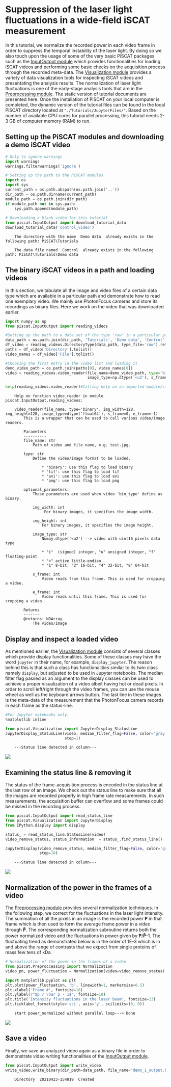 # Suppression of the laser light fluctuations in a wide-field iSCAT measurement 
In this tutorial, we normalize the recorded power in each video frame in order to suppress the temporal instability of the laser light. By doing so we also touch upon the usage of some of the very basic PiSCAT packages such as the  [InputOutput module](https://piscat.readthedocs.io/en/latest/code_reference.html#piscat-inputoutput) which provides functionalities for loading iSCAT videos and performing some basic checks on the acquisition process through the recorded meta-data. The [Visualization module](https://piscat.readthedocs.io/en/latest/code_reference.html#piscat-visualization) provides a variety of data visualization tools for inspecting iSCAT videos and presentating the analysis results. The normalization of laser light fluctuations is one of the early-stage analysis tools that are in the [Preprocessing module](https://piscat.readthedocs.io/en/latest/code_reference.html#piscat-preproccessing).
The static version of tutorial documents are presented here. Once the installation of PiSCAT on your local computer is completed, the dynamic version of the tutorial files can be found in the local PiSCAT directory located at `"./Tutorials/JupyterFiles/"`. Based on the number of available CPU cores for parallel processing, this tutorial needs 2-3 GB of computer memory (RAM) to run.

## Setting up the PiSCAT modules and downloading a demo iSCAT video


```python
# Only to ignore warnings 
import warnings
warnings.filterwarnings('ignore')

# Setting up the path to the PiSCAT modules
import os
import sys
current_path = os.path.abspath(os.path.join('..'))
dir_path = os.path.dirname(current_path)
module_path = os.path.join(dir_path)
if module_path not in sys.path:
    sys.path.append(module_path)
    
# Downloading a blank video for this tutorial
from piscat.InputOutput import download_tutorial_data
download_tutorial_data('control_video')
```


```lang-none
    The directory with the name  Demo data  already exists in the following path: PiSCAT\Tutorials
    
    The data file named  Control  already exists in the following path: PiSCAT\Tutorials\Demo data
```


## The binary iSCAT videos in a path and loading videos 
In this section, we tabulate all the image and video files of a certain data type which are available in a particular path and demonstrate how to read one exemplary video. We mainly use PhotonFocus cameras and store its recordings as binary files. Here we work on the video that was downloaded earlier. 


```python
import numpy as np
from piscat.InputOutput import reading_videos

#Setting up the path to a data set of the type 'raw' in a particular path 'data_path'
data_path = os.path.join(dir_path, 'Tutorials', 'Demo data', 'Control')
df_video = reading_videos.DirectoryType(data_path, type_file='raw').return_df()
paths = df_video['Directory'].tolist()
video_names = df_video['File'].tolist()

#Choosing the first entry in the video list and loading it
demo_video_path = os.path.join(paths[0], video_names[0])
video = reading_videos.video_reader(file_name=demo_video_path, type='binary', img_width=128, img_height=128, 
                                    image_type=np.dtype('<u2'), s_frame=0, e_frame=-1)

help(reading_videos.video_reader)#Calling help on an imported module/class to know more about it.

```


```lang-none
    Help on function video_reader in module piscat.InputOutput.reading_videos:
    
    video_reader(file_name, type='binary', img_width=128, img_height=128, image_type=dtype('float64'), s_frame=0, e_frame=-1)
        This is a wrapper that can be used to call various video/image readers.
        
        Parameters
        ----------
        file_name: str
            Path of video and file name, e.g. test.jpg.
        
        type: str
            Define the video/image format to be loaded.
        
                * 'binary': use this flag to load binary
                * 'tif': use this flag to load tif
                * 'avi': use this flag to load avi
                * 'png': use this flag to load png
        
        optional_parameters:
            These parameters are used when video 'bin_type' define as binary.
        
            img_width: int
                 For binary images, it specifies the image width.
        
            img_height: int
                For binary images, it specifies the image height.
        
            image_type: str
                Numpy.dtype('<u2') --> video with uint16 pixels data type
        
                * "i"  (signed) integer, "u" unsigned integer, "f" floating-point
                * "<" active little-endian
                * "1" 8-bit, "2" 16-bit, "4" 32-bit, "8" 64-bit
        
            s_frame: int
                Video reads from this frame. This is used for cropping a video.
        
            e_frame: int
                Video reads until this frame. This is used for cropping a video.
        
        Returns
        -------
        @returns: NDArray
            The video/image
```    
    

## Display and inspect a loaded video
As mentioned earlier, the [Visualization module](https://piscat.readthedocs.io/en/latest/code_reference.html#piscat-visualization) consists of several classes which provide display functionalities. Some of these classes may have the word `jupyter` in their name, for example, `display_jupyter`. The reason behind this is that such a class has functionalities similar to its twin class namely `display`, but adjusted to be used in Jupyter notebooks. The median filter flag passed as an argument to the display classes can be used to achieve a proper visualization of a video albeit having hot or dead pixels. In order to scroll left/right through the video frames, you can use the mouse wheel as well as the keyboard arrows button. The last line in these images is the meta-data of the measurement that the PhotonFocus camera records in each frame as the status-line.  


```python
#For Jupyter notebooks only:
%matplotlib inline

from piscat.Visualization import JupyterDisplay_StatusLine
JupyterDisplay_StatusLine(video, median_filter_flag=False, color='gray', imgSizex=5, imgSizey=5, IntSlider_width='500px', 
                          step=1)
```

```lang-none
    ---Status line detected in column---
```


![](../Fig/tu1_vid1.png)


## Examining the status line & removing it
The status of the frame-acquisition process is encoded in the status line at the last row of an image. We check out the status line to make sure that all the images are recorded properly in high frame rate measurements. In such measurements, the acquisition buffer can overflow and some frames could be missed in the recording process.


```python
from piscat.InputOutput import read_status_line
from piscat.Visualization import JupyterDisplay
from IPython.display import display

status_ = read_status_line.StatusLine(video)
video_remove_status, status_information  = status_.find_status_line()

JupyterDisplay(video_remove_status, median_filter_flag=False, color='gray', imgSizex=5, imgSizey=5, IntSlider_width='500px', 
               step=10)
```

```lang-none
    ---Status line detected in column---
```


![](../Fig/tu1_vid2.png)


## Normalization of the power in the frames of a video
The [Preprocessing module](https://piscat.readthedocs.io/en/latest/code_reference.html#piscat-preproccessing) provides 
several normalization techniques. In the following step, we correct for the fluctuations in the laser light 
intensity. The summation of all the pixels in an image is the recorded power **P** in that frame which 
is then used to form the average frame power in a video through **P̅**. The corresponding normalization subroutine 
returns both the power normalized video and the fluctuations in power given by **P**/**P̅**-1. The fluctuating trend 
as demonstrated below is in the order of 1E-3 which is in and above the range of contrasts that we expect from single proteins of mass few tens of kDa.


```python
# Normalization of the power in the frames of a video
from piscat.Preproccessing import Normalization
video_pn, power_fluctuation = Normalization(video=video_remove_status).power_normalized()

import matplotlib.pyplot as plt
plt.plot(power_fluctuation, 'b', linewidth=1, markersize=0.5)
plt.xlabel('Frame #', fontsize=18)
plt.ylabel(r"$p / \bar p - 1$", fontsize=18)
plt.title('Intensity fluctuations in the laser beam', fontsize=13)
plt.ticklabel_format(style='sci', axis='y', scilimits=(0, 0))
```


```lang-none
    start power_normalized without parallel loop---> Done
```


![](output_10_1.png)
    

## Save a video
Finally, we save an analyzed video again as a binary file in order to demonstrate video writing functionalities of the [InputOutput module](https://piscat.readthedocs.io/en/latest/code_reference.html#piscat-inputoutput).  


```python
from piscat.InputOutput import write_video
write_video.write_binary(dir_path=data_path, file_name='demo_1_output.bin', data=video_remove_status, type='original')
```

```lang-none
    Directory  20210423-154019  Created
``` 
    
